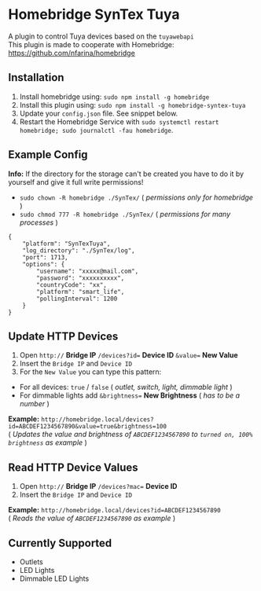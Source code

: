 # Homebridge SynTex Tuya
A plugin to control Tuya devices based on the `tuyawebapi`<br>
This plugin is made to cooperate with Homebridge: https://github.com/nfarina/homebridge


## Installation
1. Install homebridge using: `sudo npm install -g homebridge`
2. Install this plugin using: `sudo npm install -g homebridge-syntex-tuya`
3. Update your `config.json` file. See snippet below.
4. Restart the Homebridge Service with `sudo systemctl restart homebridge; sudo journalctl -fau homebridge`.


## Example Config
**Info:** If the directory for the storage can't be created you have to do it by yourself and give it full write permissions!
- `sudo chown -R homebridge ./SynTex/` ( *permissions only for homebridge* )
- `sudo chmod 777 -R homebridge ./SynTex/` ( *permissions for many processes* )

```
{
	"platform": "SynTexTuya",
	"log_directory": "./SynTex/log",
	"port": 1713,
	"options": {
		"username": "xxxxx@mail.com",
		"password": "xxxxxxxxxx",
		"countryCode": "xx",
		"platform": "smart_life",
		"pollingInterval": 1200
	}
}
```


## Update HTTP Devices
1. Open `http://`  **Bridge IP**  `/devices?id=`  **Device ID**  `&value=`  **New Value**
2. Insert the `Bridge IP` and `Device ID`
3. For the `New Value` you can type this pattern:
- For all devices: `true` / `false` ( *outlet, switch, light, dimmable light* )
- For dimmable lights add `&brightness=`  **New Brightness** ( *has to be a number* )

**Example:**  `http://homebridge.local/devices?id=ABCDEF1234567890&value=true&brightness=100`\
( *Updates the value and brightness of `ABCDEF1234567890` to `turned on, 100% brightness` as example* )


## Read HTTP Device Values
1. Open `http://`  **Bridge IP**  `/devices?mac=`  **Device ID**
2. Insert the `Bridge IP` and `Device ID`

**Example:**  `http://homebridge.local/devices?id=ABCDEF1234567890`\
( *Reads the value of `ABCDEF1234567890` as example* )


## Currently Supported
- Outlets
- LED Lights
- Dimmable LED Lights